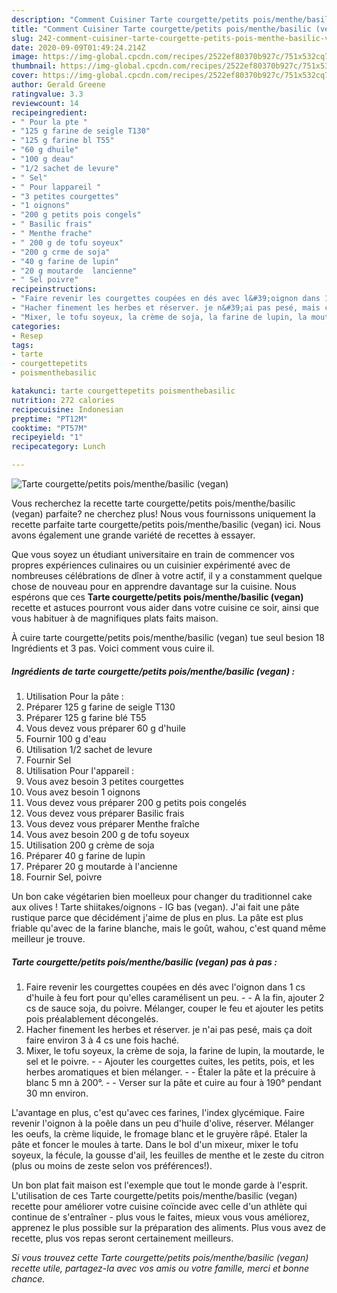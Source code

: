 ```yaml
---
description: "Comment Cuisiner Tarte courgette/petits pois/menthe/basilic (vegan)"
title: "Comment Cuisiner Tarte courgette/petits pois/menthe/basilic (vegan)"
slug: 242-comment-cuisiner-tarte-courgette-petits-pois-menthe-basilic-vegan
date: 2020-09-09T01:49:24.214Z
image: https://img-global.cpcdn.com/recipes/2522ef80370b927c/751x532cq70/tarte-courgettepetits-poismenthebasilic-vegan-photo-principale-de-la-recette.jpg
thumbnail: https://img-global.cpcdn.com/recipes/2522ef80370b927c/751x532cq70/tarte-courgettepetits-poismenthebasilic-vegan-photo-principale-de-la-recette.jpg
cover: https://img-global.cpcdn.com/recipes/2522ef80370b927c/751x532cq70/tarte-courgettepetits-poismenthebasilic-vegan-photo-principale-de-la-recette.jpg
author: Gerald Greene
ratingvalue: 3.3
reviewcount: 14
recipeingredient:
- " Pour la pte "
- "125 g farine de seigle T130"
- "125 g farine bl T55"
- "60 g dhuile"
- "100 g deau"
- "1/2 sachet de levure"
- " Sel"
- " Pour lappareil "
- "3 petites courgettes"
- "1 oignons"
- "200 g petits pois congels"
- " Basilic frais"
- " Menthe frache"
- " 200 g de tofu soyeux"
- "200 g crme de soja"
- "40 g farine de lupin"
- "20 g moutarde  lancienne"
- " Sel poivre"
recipeinstructions:
- "Faire revenir les courgettes coupées en dés avec l&#39;oignon dans 1 cs d&#39;huile à feu fort pour qu&#39;elles caramélisent un peu.  A la fin, ajouter 2 cs de sauce soja, du poivre. Mélanger, couper le feu et ajouter les petits pois préalablement décongelés."
- "Hacher finement les herbes et réserver. je n&#39;ai pas pesé, mais ça doit faire environ 3 à 4 cs une fois haché."
- "Mixer, le tofu soyeux, la crème de soja, la farine de lupin, la moutarde, le sel et le poivre.  Ajouter les courgettes cuites, les petits, pois, et les herbes aromatiques et bien mélanger.  Étaler la pâte et la précuire à blanc 5 mn à 200°.  Verser sur la pâte et cuire au four à 190° pendant 30 mn environ."
categories:
- Resep
tags:
- tarte
- courgettepetits
- poismenthebasilic

katakunci: tarte courgettepetits poismenthebasilic 
nutrition: 272 calories
recipecuisine: Indonesian
preptime: "PT12M"
cooktime: "PT57M"
recipeyield: "1"
recipecategory: Lunch

---
```



![Tarte courgette/petits pois/menthe/basilic (vegan)](https://img-global.cpcdn.com/recipes/2522ef80370b927c/751x532cq70/tarte-courgettepetits-poismenthebasilic-vegan-photo-principale-de-la-recette.jpg)

Vous recherchez la recette tarte courgette/petits pois/menthe/basilic (vegan) parfaite? ne cherchez plus! Nous vous fournissons uniquement la recette parfaite tarte courgette/petits pois/menthe/basilic (vegan) ici. Nous avons également une grande variété de recettes à essayer.

Que vous soyez un étudiant universitaire en train de commencer vos propres expériences culinaires ou un cuisinier expérimenté avec de nombreuses célébrations de dîner à votre actif, il y a constamment quelque chose de nouveau pour en apprendre davantage sur la cuisine. Nous espérons que ces <strong> Tarte courgette/petits pois/menthe/basilic (vegan) </strong> recette et astuces pourront vous aider dans votre cuisine ce soir, ainsi que vous habituer à de magnifiques plats faits maison.

<!--inarticleads1-->

À cuire tarte courgette/petits pois/menthe/basilic (vegan) tue seul besion 18 Ingrédients et 3 pas. Voici comment vous cuire il.

##### Ingrédients de tarte courgette/petits pois/menthe/basilic (vegan) :

1. Utilisation  Pour la pâte :
1. Préparer 125 g farine de seigle T130
1. Préparer 125 g farine blé T55
1. Vous devez vous préparer 60 g d&#39;huile
1. Fournir 100 g d&#39;eau
1. Utilisation 1/2 sachet de levure
1. Fournir  Sel
1. Utilisation  Pour l&#39;appareil :
1. Vous avez besoin 3 petites courgettes
1. Vous avez besoin 1 oignons
1. Vous devez vous préparer 200 g petits pois congelés
1. Vous devez vous préparer  Basilic frais
1. Vous devez vous préparer  Menthe fraîche
1. Vous avez besoin  200 g de tofu soyeux
1. Utilisation 200 g crème de soja
1. Préparer 40 g farine de lupin
1. Préparer 20 g moutarde à l&#39;ancienne
1. Fournir  Sel, poivre


Un bon cake végétarien bien moelleux pour changer du traditionnel cake aux olives ! Tarte shiitakes/oignons - IG bas (vegan). J&#39;ai fait une pâte rustique parce que décidément j&#39;aime de plus en plus. La pâte est plus friable qu&#39;avec de la farine blanche, mais le goût, wahou, c&#39;est quand même meilleur je trouve. 

<!--inarticleads2-->

##### Tarte courgette/petits pois/menthe/basilic (vegan) pas à pas :

1. Faire revenir les courgettes coupées en dés avec l&#39;oignon dans 1 cs d&#39;huile à feu fort pour qu&#39;elles caramélisent un peu. -  - A la fin, ajouter 2 cs de sauce soja, du poivre. Mélanger, couper le feu et ajouter les petits pois préalablement décongelés.
1. Hacher finement les herbes et réserver. je n&#39;ai pas pesé, mais ça doit faire environ 3 à 4 cs une fois haché.
1. Mixer, le tofu soyeux, la crème de soja, la farine de lupin, la moutarde, le sel et le poivre. -  - Ajouter les courgettes cuites, les petits, pois, et les herbes aromatiques et bien mélanger. -  - Étaler la pâte et la précuire à blanc 5 mn à 200°. -  - Verser sur la pâte et cuire au four à 190° pendant 30 mn environ.


L&#39;avantage en plus, c&#39;est qu&#39;avec ces farines, l&#39;index glycémique. Faire revenir l&#39;oignon à la poêle dans un peu d&#39;huile d&#39;olive, réserver. Mélanger les oeufs, la crème liquide, le fromage blanc et le gruyère râpé. Etaler la pâte et foncer le moules à tarte. Dans le bol d&#39;un mixeur, mixer le tofu soyeux, la fécule, la gousse d&#39;ail, les feuilles de menthe et le zeste du citron (plus ou moins de zeste selon vos préférences!). 

<!--inarticleads1-->

<p>
Un bon plat fait maison est l'exemple que tout le monde garde à l'esprit. L'utilisation de ces Tarte courgette/petits pois/menthe/basilic (vegan) recette pour améliorer votre cuisine coïncide avec celle d'un athlète qui continue de s'entraîner - plus vous le faites, mieux vous vous améliorez, apprenez le plus possible sur la préparation des aliments. Plus vous avez de recette, plus vos repas seront certainement meilleurs.
</p>

<p>
<i>Si vous trouvez cette Tarte courgette/petits pois/menthe/basilic (vegan) recette utile, partagez-la avec vos amis ou votre famille, merci et bonne chance.</i>
</p>
